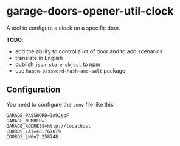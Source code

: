 # garage-doors-opener-util-clock

A tool to configure a clock on a specific door.

**TODO**: 
* add the ability to control a lot of door and to add scenarios
* translate in English
* publish `json-store-object` to npm
* use `happn-password-hash-and-salt` package


## Configuration 

You need to configure the `.env` file like this

```
GARAGE_PASSWORD=3A9JspF
GARAGE_NUMBER=1
GARAGE_ADDRESS=http://localhost
COORDS_LAT=48.767079
COORDS_LNG=7.258748
```